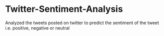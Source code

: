 # Twitter-Sentiment-Analysis
Analyzed the tweets posted on twitter to predict the sentiment of the tweet i.e. positive, negative or neutral
